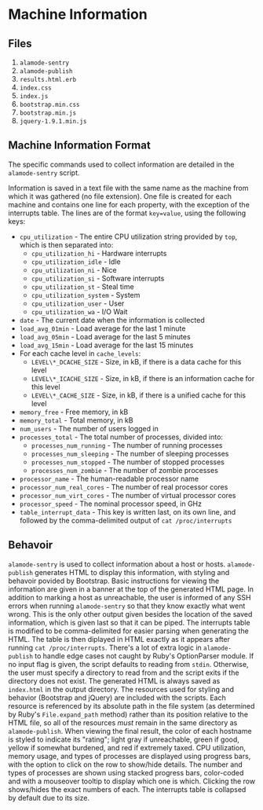 Machine Information
==========

Files
----------
1. `alamode-sentry`
2. `alamode-publish`
3. `results.html.erb`
4. `index.css`
5. `index.js`
6. `bootstrap.min.css`
7. `bootstrap.min.js`
8. `jquery-1.9.1.min.js`

Machine Information Format
----------
The specific commands used to collect information are detailed in the `alamode-sentry` script.

Information is saved in a text file with the same name as the machine from which it was gathered (no file extension). One file is created for each machine and contains one line for each property, with the exception of the interrupts table. The lines are of the format `key=value`, using the following keys:

* `cpu_utilization` - The entire CPU utilization string provided by `top`, which is then separated into:
	* `cpu_utilization_hi` - Hardware interrupts
	* `cpu_utilization_idle` - Idle
	* `cpu_utilization_ni` - Nice
	* `cpu_utilization_si` - Software interrupts
	* `cpu_utilization_st` - Steal time
	* `cpu_utilization_system` - System
	* `cpu_utilization_user` - User
	* `cpu_utilization_wa` - I/O Wait
* `date` - The current date when the information is collected
* `load_avg_01min` - Load average for the last 1 minute
* `load_avg_05min` - Load average for the last 5 minutes
* `load_avg_15min` - Load average for the last 15 minutes
* For each cache level in `cache_levels`:
	* `LEVEL\*_DCACHE_SIZE` - Size, in kB, if there is a data cache for this level
	* `LEVEL\*_ICACHE_SIZE` - Size, in kB, if there is an information cache for this level
	* `LEVEL\*_CACHE_SIZE` - Size, in kB, if there is a unified cache for this level
* `memory_free` - Free memory, in kB
* `memory_total` - Total memory, in kB
* `num_users` - The number of users logged in
* `processes_total` - The total number of processes, divided into:
	* `processes_num_running` - The number of running processes
	* `processes_num_sleeping` - The number of sleeping processes
	* `processes_num_stopped` - The number of stopped processes
	* `processes_num_zombie` - The number of zombie processes
* `processor_name` - The human-readable processor name
* `processor_num_real_cores` - The number of real processor cores
* `processor_num_virt_cores` - The number of virtual processor cores
* `processor_speed` - The nominal processor speed, in GHz
* `table_interrupt_data` - This key is written last, on its own line, and followed by the comma-delimited output of `cat /proc/interrupts`

Behavoir
----------
`alamode-sentry` is used to collect information about a host or hosts. `alamode-publish` generates HTML to display this information, with styling and behavoir povided by Bootstrap. Basic instructions for viewing the information are given in a banner at the top of the generated HTML page. In addition to marking a host as unreachable, the user is informed of any SSH errors when running `alamode-sentry` so that they know exactly what went wrong. This is the only other output given besides the location of the saved information, which is given last so that it can be piped. The interrupts table is modified to be comma-delimited for easier parsing when generating the HTML. The table is then diplayed in HTML exactly as it appears after running `cat /proc/interrupts`. There's a lot of extra logic in `alamode-publish` to handle edge cases not caught by Ruby's OptionParser module. If no input flag is given, the script defaults to reading from `stdin`. Otherwise, the user must specify a directory to read from and the script exits if the directory does not exist. The generated HTML is always saved as `index.html` in the output directory. The resources used for styling and behavior (Bootstrap and jQuery) are included with the scripts. Each resource is referenced by its absolute path in the file system (as determined by Ruby's `File.expand_path` method) rather than its position relative to the HTML file, so all of the resources _must_ remain in the same directory as `alamode-publish`. When viewing the final result, the color of each hostname is styled to indicate its "rating"; light gray if unreachable, green if good, yellow if somewhat burdened, and red if extremely taxed. CPU utilization, memory usage, and types of processes are displayed using progress bars, with the option to click on the row to show/hide details. The number and types of processes are shown using stacked progress bars, color-coded and with a mouseover tooltip to display which one is which. Clicking the row shows/hides the exact numbers of each. The interrupts table is collapsed by default due to its size.
